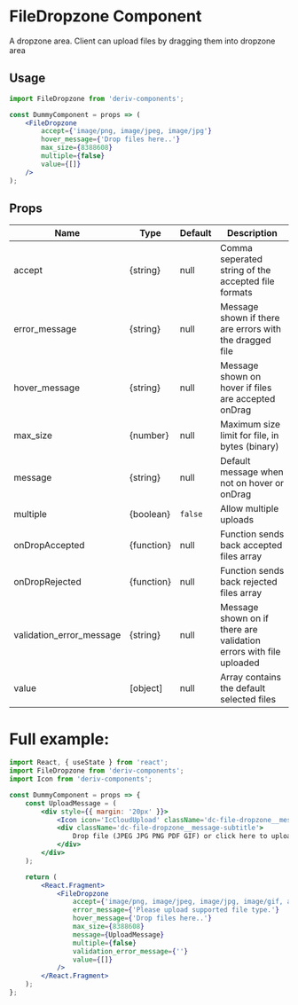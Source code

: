 # FileDropzone Component

A dropzone area. Client can upload files by dragging them into dropzone area

## Usage

```jsx
import FileDropzone from 'deriv-components';

const DummyComponent = props => (
    <FileDropzone
        accept={'image/png, image/jpeg, image/jpg'}
        hover_message={'Drop files here..'}
        max_size={8388608}
        multiple={false}
        value={[]}
    />
);
```

## Props

| Name                     | Type       | Default | Description                                                        |
| ------------------------ | ---------- | ------- | ------------------------------------------------------------------ |
| accept                   | {string}   | null    | Comma seperated string of the accepted file formats                |
| error_message            | {string}   | null    | Message shown if there are errors with the dragged file            |
| hover_message            | {string}   | null    | Message shown on hover if files are accepted onDrag                |
| max_size                 | {number}   | null    | Maximum size limit for file, in bytes (binary)                     |
| message                  | {string}   | null    | Default message when not on hover or onDrag                        |
| multiple                 | {boolean}  | `false` | Allow multiple uploads                                             |
| onDropAccepted           | {function} | null    | Function sends back accepted files array                           |
| onDropRejected           | {function} | null    | Function sends back rejected files array                           |
| validation_error_message | {string}   | null    | Message shown on if there are validation errors with file uploaded |
| value                    | [object]   | null    | Array contains the default selected files                          |

# Full example:

```jsx
import React, { useState } from 'react';
import FileDropzone from 'deriv-components';
import Icon from 'deriv-components';

const DummyComponent = props => {
    const UploadMessage = (
        <div style={{ margin: '20px' }}>
            <Icon icon='IcCloudUpload' className='dc-file-dropzone__message-icon' size={50} />
            <div className='dc-file-dropzone__message-subtitle'>
                Drop file (JPEG JPG PNG PDF GIF) or click here to upload
            </div>
        </div>
    );

    return (
        <React.Fragment>
            <FileDropzone
                accept={'image/png, image/jpeg, image/jpg, image/gif, application/pdf'}
                error_message={'Please upload supported file type.'}
                hover_message={'Drop files here..'}
                max_size={8388608}
                message={UploadMessage}
                multiple={false}
                validation_error_message={''}
                value={[]}
            />
        </React.Fragment>
    );
};
```

